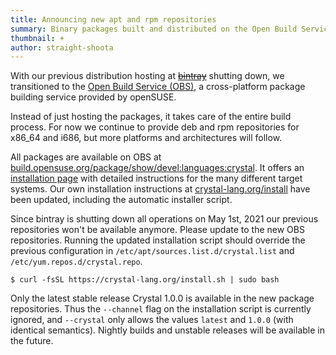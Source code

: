 ```yaml
---
title: Announcing new apt and rpm repositories
summary: Binary packages built and distributed on the Open Build Service
thumbnail: +
author: straight-shoota
---
```


With our previous distribution hosting at ~~[bintray](https://bintray.com/crystal)~~
shutting down, we transitioned to the [Open Build Service (OBS)](https://build.opensuse.org),
a cross-platform package building service provided by openSUSE.

Instead of just hosting the packages, it takes care of the entire build process.
For now we continue to provide deb and rpm repositories for x86_64 and i686,
but more platforms and architectures will follow.

All packages are available on OBS at [build.opensuse.org/package/show/devel:languages:crystal](https://build.opensuse.org/project/show/devel:languages:crystal).
It offers an [installation page](https://software.opensuse.org/download.html?project=devel%3Alanguages%3Acrystal&package=crystal) with detailed instructions for the many different
target systems.
Our own installation instructions at [crystal-lang.org/install](/install) have been updated,
including the automatic installer script.

Since bintray is shutting down all operations on May 1st, 2021 our previous repositories
won't be available anymore. Please update to the new OBS repositories.
Running the updated installation script should override the previous configuration
in  `/etc/apt/sources.list.d/crystal.list` and  `/etc/yum.repos.d/crystal.repo`.

```shell-session
$ curl -fsSL https://crystal-lang.org/install.sh | sudo bash
```

Only the latest stable release Crystal 1.0.0 is available in the new
package repositories.
Thus the `--channel` flag on the installation script is currently ignored,
and `--crystal` only allows the values `latest` and `1.0.0` (with identical semantics).
Nightly builds and unstable releases will be available in the future.
